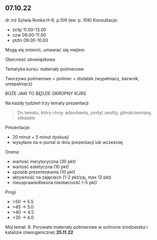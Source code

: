 ## 07.10.22
dr inż Sylwia Ronka
H-6, p.109 (ew. p. 108)
Konsultacje:

* śr/tp 11.00-13.00
* czw 09.00-11.00
* pt/tn 09.00-10.00

Mogą się zmienić, umawiać się mejlem

Obecność obowiązkowa

Tematyka kursu: materiały polimerowe

Tworzywo polimerowe = polimer + dodatek (wypełniacz, barwnik, uniepalniacz)

BOŻE JAKI TO BĘDZIE OKROPNY KURS

Na każdy tydzień trzy tematy prezentacji

> Do tematu, który chcę: adsorbenty, jonity/ zeolity, glinokrzemiany, silkażele 

Prezentacje:

* 20 minut + 5 minut dyskusji
* wysyłane na e-portal w dniu prezentacji lub wcześniej

Ocena:
* wartość merytoryczna (30 pkt)
* wartość estetyczna (10 pkt)
* sposób prezentowania (10 pkt)
* aktywność na zajęciach (1-2 pkt/zaj, max 12 pkt)
* nieusprawiedliwona nieobecność (-5 pkt)

Progi

* \>50 -> 5.5
* \>45 -> 5.0
* \>40 -> 4.5
* \>35 -> 4.0

Mój temat: 8. Porowate materiały polimerowe w ochronie środowiska i katalizie (nieorganiczne) **25.11.22**